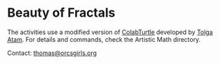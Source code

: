 # Beauty of Fractals

The activities use a modified version of [ColabTurtle](https://github.com/tolgaatam/ColabTurtle) developed by [Tolga Atam](https://github.com/tolgaatam). For details and commands, check the Artistic Math directory.

Contact: [thomas@orcsgirls.org](mailto:thomas@orcsgirls.org)
